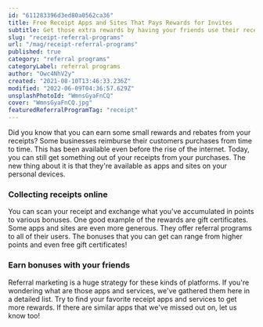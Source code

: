 ```yaml
---
id: "611283396d3ed80a0562ca36"
title: Free Receipt Apps and Sites That Pays Rewards for Invites
subtitle: Get those extra rewards by having your friends use their receipts.
slug: "receipt-referral-programs"
url: "/mag/receipt-referral-programs"
published: true
category: "referral programs"
categoryLabel: referral programs
author: "Owc4NhV2y"
created: "2021-08-10T13:46:33.236Z"
modified: "2022-06-09T04:36:57.629Z"
unsplashPhotoId: "WmnsGyaFnCQ"
cover: "WmnsGyaFnCQ.jpg"
featuredReferralProgramTag: "receipt"
---
```

Did you know that you can earn some small rewards and rebates from your receipts? Some businesses reimburse their customers purchases from time to time. This has been available even before the rise of the internet. Today, you can still get something out of your receipts from your purchases. The new thing about it is that they're available as apps and sites on your personal devices.

### **Collecting receipts online**

You can scan your receipt and exchange what you've accumulated in points to various bonuses. One good example of the rewards are gift certificates. Some apps and sites are even more generous. They offer referral programs to all of their users. The bonuses that you can get can range from higher points and even free gift certificates!

### **Earn bonuses with your friends**

Referral marketing is a huge strategy for these kinds of platforms. If you're wondering what are those apps and services, we've gathered them here in a detailed list. Try to find your favorite receipt apps and services to get more rewards. If there are similar apps that we've missed out on, let us know too!
